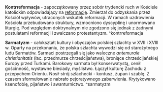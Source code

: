 **Kontrreformacja** - zapoczątkowany przez sobór trydencki ruch w Kościele katolickim odpowiadający na [reformację](../Renesans/Filozofia%20renesansu#^reformacja). Zmierzał do odzyskania przez Kościół wpływów, utraconych wskutek reformacji. W ramach uzdrowienia Kościoła przebudowano struktury, wzmocniono dyscyplinę i unormowano liturgię. Pod względem doktrynalnym nie zgodzono się jednak z żadnymi postulatami reformacji i zwalczano protestantyzm. ^kontrreformacja

**Sarmatyzm** - całokształt kultury i obyczajów polskiej szlachty w XVII i XVIII w. Oparty na przekonaniu, że polska szlachta wywodzi się od starożytnego ludu Sarmatów. Sarmaci postrzegali się jako waleczne *antemurale christianitatis* (łac. przedmurze chrześcijaństwa), broniące chrześcijańskiej Europy przed Turkami. 
Barokowy sarmata był konserwatystą, cenił gościnność, wystawne biesiady, myślistwo. Łączył kulturę Zachodu z przepychem Orientu. Nosił strój szlachecki - kontusz, żupan i szablę.
Z czasem sformułowanie nabrało pejoratywnego zabarwienia. Krytykowano ksenofobię, pijaństwo i awanturnictwo. ^sarmatyzm